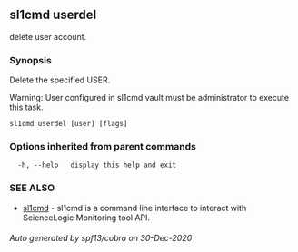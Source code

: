 ## sl1cmd userdel

delete user account.

### Synopsis

Delete the specified USER.

Warning:
  User configured in sl1cmd vault must be administrator to execute this task.

```
sl1cmd userdel [user] [flags]
```

### Options inherited from parent commands

```
  -h, --help   display this help and exit
```

### SEE ALSO

* [sl1cmd](sl1cmd.md)	 - sl1cmd is a command line interface to interact with ScienceLogic Monitoring tool API.

###### Auto generated by spf13/cobra on 30-Dec-2020
